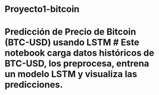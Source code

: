 # Proyecto1-bitcoin
# Predicción de Precio de Bitcoin (BTC-USD) usando LSTM  # Este notebook carga datos históricos de BTC-USD, los preprocesa, entrena un modelo LSTM y visualiza las predicciones.
